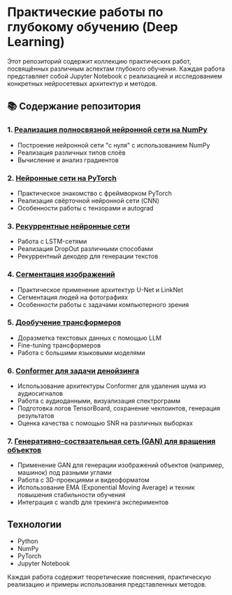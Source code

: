 # Практические работы по глубокому обучению (Deep Learning)

Этот репозиторий содержит коллекцию практических работ, посвящённых различным аспектам глубокого обучения. Каждая работа представляет собой Jupyter Notebook с реализацией и исследованием конкретных нейросетевых архитектур и методов.

## 📚 Содержание репозитория

### 1. [Реализация полносвязной нейронной сети на NumPy](nn_on_numpy.ipynb)
   - Построение нейронной сети "с нуля" с использованием NumPy
   - Реализация различных типов слоёв
   - Вычисление и анализ градиентов

### 2. [Нейронные сети на PyTorch](nn_on_pytorch.ipynb)
   - Практическое знакомство с фреймворком PyTorch
   - Реализация свёрточной нейронной сети (CNN)
   - Особенности работы с тензорами и autograd

### 3. [Рекуррентные нейронные сети](rnn.ipynb)
   - Работа с LSTM-сетями
   - Реализация DropOut различными способами
   - Рекуррентный декодер для генерации текстов

### 4. [Сегментация изображений](segmentation_images.ipynb)
   - Практическое применение архитектур U-Net и LinkNet
   - Сегментация людей на фотографиях
   - Особенности работы с задачами компьютерного зрения

### 5. [Дообучение трансформеров](llm_fine-tune_transformer.ipynb)
   - Доразметка текстовых данных с помощью LLM
   - Fine-tuning трансформеров
   - Работа с большими языковыми моделями

### 6. [Conformer для задачи денойзинга](Denoise_conformer.ipynb)
   - Использование архитектуры Conformer для удаления шума из аудиосигналов
   - Работа с аудиоданными, визуализация спектрограмм
   - Подготовка логов TensorBoard, сохранение чекпоинтов, генерация результатов
   - Оценка качества с помощью SNR на различных выборках

### 7. [Генеративно-состязательная сеть (GAN) для вращения объектов](GAN.ipynb)
   - Применение GAN для генерации изображений объектов (например, машинок) под разными углами
   - Работа с 3D-проекциями и видеоформатом
   - Использование EMA (Exponential Moving Average) и техник повышения стабильности обучения
   - Интеграция с wandb для трекинга экспериментов


## Технологии
- Python
- NumPy
- PyTorch
- Jupyter Notebook

Каждая работа содержит теоретические пояснения, практическую реализацию и примеры использования представленных методов.
